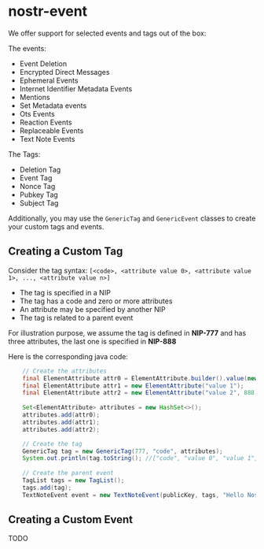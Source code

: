 # nostr-event

We offer support for selected events and tags out of the box:

The events:
- Event Deletion
- Encrypted Direct Messages
- Ephemeral Events
- Internet Identifier Metadata Events
- Mentions
- Set Metadata events
- Ots Events
- Reaction Events
- Replaceable Events
- Text Note Events

The Tags:
- Deletion Tag
- Event Tag
- Nonce Tag
- Pubkey Tag
- Subject Tag

Additionally, you may use the `GenericTag` and `GenericEvent` classes to create your custom tags and events.

## Creating a Custom Tag
Consider the tag syntax:
`[<code>, <attribute value 0>, <attribute value 1>, ..., <attribute value n>]`

- The tag is specified in a NIP
- The tag has a code and zero or more attributes
- An attribute may be specified by another NIP
- The tag is related to a parent event

For illustration purpose, we assume the tag is defined in **NIP-777** and has three attributes, the last one is specified in **NIP-888**

Here is the corresponding java code:

```java
    // Create the attributes
    final ElementAttribute attr0 = ElementAttribute.builder().value(new StringValue("value 0")).build();
    final ElementAttribute attr1 = new ElementAttribute("value 1");
    final ElementAttribute attr2 = new ElementAttribute("value 2", 888);;                        
    
    Set<ElementAttribute> attributes = new HashSet<>();
    attributes.add(attr0);
    attributes.add(attr1);
    attributes.add(attr2);

    // Create the tag
    GenericTag tag = new GenericTag(777, "code", attributes);
    System.out.println(tag.toString(); //["code", "value 0", "value 1", "value 2"]
    
    // Create the parent event
    TagList tags = new TagList();
    tags.add(tag);
    TextNoteEvent event = new TextNoteEvent(publicKey, tags, "Hello Nostr!");
```

## Creating a Custom Event

TODO